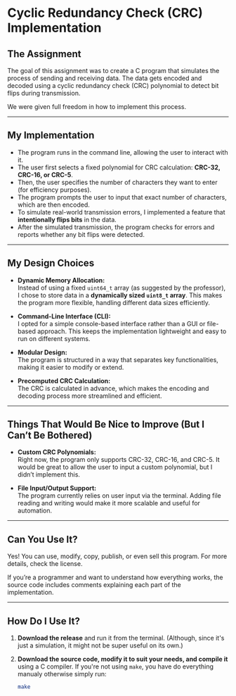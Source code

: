 # Cyclic Redundancy Check (CRC) Implementation

## The Assignment

The goal of this assignment was to create a C program that simulates the process of sending and receiving data. The data gets encoded and decoded using a cyclic redundancy check (CRC) polynomial to detect bit flips during transmission.

We were given full freedom in how to implement this process.

---

## My Implementation

- The program runs in the command line, allowing the user to interact with it.
- The user first selects a fixed polynomial for CRC calculation: **CRC-32, CRC-16, or CRC-5**.
- Then, the user specifies the number of characters they want to enter (for efficiency purposes).
- The program prompts the user to input that exact number of characters, which are then encoded.
- To simulate real-world transmission errors, I implemented a feature that **intentionally flips bits** in the data.
- After the simulated transmission, the program checks for errors and reports whether any bit flips were detected.

---

## My Design Choices

- **Dynamic Memory Allocation:**  
  Instead of using a fixed `uint64_t` array (as suggested by the professor), I chose to store data in a **dynamically sized `uint8_t` array**. This makes the program more flexible, handling different data sizes efficiently.

- **Command-Line Interface (CLI):**  
  I opted for a simple console-based interface rather than a GUI or file-based approach. This keeps the implementation lightweight and easy to run on different systems.

- **Modular Design:**  
  The program is structured in a way that separates key functionalities, making it easier to modify or extend.

- **Precomputed CRC Calculation:**  
  The CRC is calculated in advance, which makes the encoding and decoding process more streamlined and efficient.

---

## Things That Would Be Nice to Improve (But I Can’t Be Bothered)

- **Custom CRC Polynomials:**  
  Right now, the program only supports CRC-32, CRC-16, and CRC-5. It would be great to allow the user to input a custom polynomial, but I didn’t implement this.

- **File Input/Output Support:**  
  The program currently relies on user input via the terminal. Adding file reading and writing would make it more scalable and useful for automation.

---

## Can You Use It?

Yes! You can use, modify, copy, publish, or even sell this program. For more details, check the license.

If you’re a programmer and want to understand how everything works, the source code includes comments explaining each part of the implementation.

---

## How Do I Use It?

1. **Download the release** and run it from the terminal. (Although, since it's just a simulation, it might not be super useful on its own.)
2. **Download the source code, modify it to suit your needs, and compile it** using a C compiler. If you're not using `make`, you have do everything manualy otherwise simply run:

   ```sh
   make
